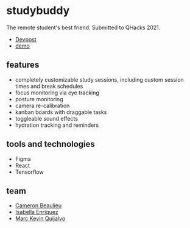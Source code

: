 # studybuddy

The remote student's best friend. Submitted to QHacks 2021.

- [Devpost](https://devpost.com/software/studybuddy-5extm4)
- [demo](https://www.youtube.com/watch?v=lE0MNbCttMY)

## features
- completely customizable study sessions, including custom session times and break schedules
- focus monitoring via eye tracking
- posture monitoring
- camera re-calibration
- kanban boards with draggable tasks
- toggleable sound effects
- hydration tracking and reminders

## tools and technologies
- Figma
- React
- Tensorflow


## team
- [Cameron Beaulieu](https://github.com/Cameron-Beaulieu)
- [Isabella Enriquez](https://github.com/isabellaenriquez)
- [Marc Kevin Quijalvo](https://github.com/mkevinq)
